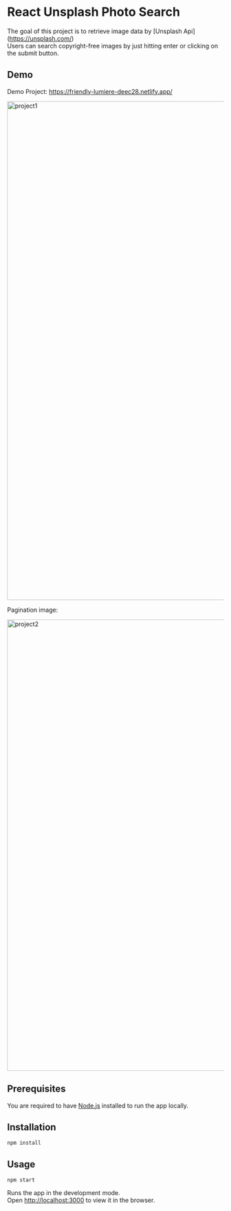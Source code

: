 # React Unsplash Photo Search

The goal of this project is to retrieve image data by [Unsplash Api] (https://unsplash.com/)<br>
Users can search copyright-free images by just hitting enter or clicking on the submit button.

## Demo

Demo Project: https://friendly-lumiere-deec28.netlify.app/

<img width="1156" alt="project1" src="https://user-images.githubusercontent.com/79738821/145691898-134d0d1f-4fd6-45f9-86ac-725408a42064.png">

Pagination image:<br>


<img width="1046" alt="project2" src="https://user-images.githubusercontent.com/79738821/145691976-ab306e69-e260-4e1b-801f-fa897a5db6e9.png">


## Prerequisites

You are required to have [Node.js](https://nodejs.org/) installed to run the app locally.

## Installation

```
npm install
```

## Usage

```
npm start
```

Runs the app in the development mode.\
Open [http://localhost:3000](http://localhost:3000) to view it in the browser.
